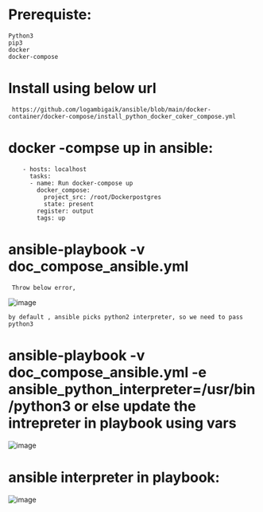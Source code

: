 # Prerequiste:

    Python3
    pip3
    docker
    docker-compose
    
#    Install using below url
     https://github.com/logambigaik/ansible/blob/main/docker-container/docker-compose/install_python_docker_coker_compose.yml

# docker -compse up in ansible:

        - hosts: localhost
          tasks:
          - name: Run docker-compose up
            docker_compose:
              project_src: /root/Dockerpostgres
              state: present
            register: output
            tags: up
            
 #  ansible-playbook -v doc_compose_ansible.yml
     Throw below error,
     
  ![image](https://user-images.githubusercontent.com/54719289/107788810-d90cdf00-6d76-11eb-8d7b-bd7d76935a3c.png)


    by default , ansible picks python2 interpreter, so we need to pass python3
    
# ansible-playbook -v doc_compose_ansible.yml -e ansible_python_interpreter=/usr/bin/python3 or else update the intrepreter in playbook using vars



![image](https://user-images.githubusercontent.com/54719289/107789008-11acb880-6d77-11eb-9359-ca962c1ac466.png)



# ansible interpreter in playbook:

![image](https://user-images.githubusercontent.com/54719289/107789119-34d76800-6d77-11eb-9e6f-853bda6f3f42.png)



     
     
